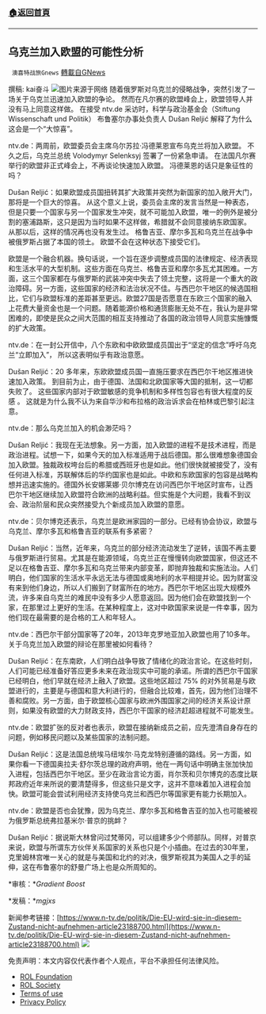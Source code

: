 ###  [:house:返回首頁](https://github.com/ourhimalayas/txt)
---


## 乌克兰加入欧盟的可能性分析
` 澳喜特战旅Gnews` [轉載自GNews](https://gnews.org/zh-hans/2167514/)

撰稿: kai奋斗
![](https://assets.gnews.org/wp-content/uploads/2022/03/151-2.png)图片来源于网络
随着俄罗斯对乌克兰的侵略战争，突然引发了一场关于乌克兰迅速加入欧盟的争论。 然而在凡尔赛的欧盟峰会上，欧盟领导人并没有马上同意这样做。 在接受 ntv.de 采访时，科学与政治基金会（Stiftung Wissenschaft und Politik） 布鲁塞尔办事处负责人 Dušan Reljić 解释了为什么这会是一个“大惊喜”。

ntv.de：两周前，欧盟委员会主席乌尔苏拉·冯德莱恩宣布乌克兰将加入欧盟。 不久之后，乌克兰总统 Volodymyr Selenksyj 签署了一份紧急申请。 在法国凡尔赛举行的欧盟非正式峰会上，不再谈论快速加入欧盟。 冯德莱恩的话只是象征性的吗？

Dušan Reljić：如果欧盟成员国扭转其扩大政策并突然为新国家的加入敞开大门，那将是一个巨大的惊喜。 从这个意义上说，委员会主席的发言当然是一种表态，但是只要一个国家与另一个国家发生冲突，就不可能加入欧盟，唯一的例外是被分割的塞浦路斯，这只是因为当时如果不这样做，希腊就不会同意接纳东欧国家。 从那以后，这样的情况再也没有发生过。 格鲁吉亚、摩尔多瓦和乌克兰在战争中被俄罗斯占据了本国的领土。 欧盟不会在这种状态下接受它们。

欧盟是一个融合机器。换句话说，一个旨在逐步调整成员国的法律规定、经济表现和生活水平的大型机制。这些方面在乌克兰、格鲁吉亚和摩尔多瓦尤其困难。一方面，这三个国家都在与俄罗斯的武装冲突中失去了领土完整，这将是一个重大的政治障碍。另一方面，这些国家的经济和法治状况不佳。与西巴尔干地区的候选国相比，它们与欧盟标准的差距甚至更远。欧盟27国是否愿意在东欧三个国家的融入上花费大量资金也是一个问题。随着能源价格和通货膨胀无处不在，我认为是非常困难的，即使是民众之间大范围的相互支持推动了各国的政治领导人同意实施慷慨的扩大政策。

ntv.de：在一封公开信中，八个东欧和中欧欧盟成员国出于“坚定的信念”呼吁乌克兰“立即加入”， 所以这表明似乎有政治意愿。

Dušan Reljić：20 多年来，东欧欧盟成员国一直施压要求在西巴尔干地区推进快速加入政策。 到目前为止，由于德国、法国和北欧国家等大国的抵制，这一切都失败了。 这些国家内部对于欧盟敏感的竞争机制和多样性包容也有很大程度的反感 。 这就是为什么我不认为来自华沙和布拉格的政治诉求会在柏林或巴黎引起注意。

ntv.de：那么乌克兰加入的机会渺茫吗？

Dušan Reljić：我现在无法想象。另一方面，加入欧盟的进程不是技术进程，而是政治进程。试想一下，如果今天的加入标准适用于战后德国。那么很难想象德国会加入欧盟。独裁政权垮台后的希腊或西班牙也是如此。他们很快就被接受了，没有任何进入标准，苏联解体后的华约国家也是如此。中欧和东欧国家的包容是战略构想并迅速实施的。德国外长安娜莱娜·贝尔博克在访问西巴尔干地区时宣布，让西巴尔干地区继续加入欧盟符合欧洲的战略利益。但实施是个大问题，我看不到议会、政治阶层和民众突然接受九个新成员加入欧盟的意愿。

ntv.de：贝尔博克还表示，乌克兰是欧洲家园的一部分。已经有协会协议，欧盟与乌克兰、摩尔多瓦和格鲁吉亚的联系有多紧密？

Dušan Reljić：当然，近年来，乌克兰的部分经济流动发生了逆转，该国不再主要与俄罗斯进行贸易。尤其是在能源领域，乌克兰正在慢慢转向欧盟国家，但这还不足以在格鲁吉亚、摩尔多瓦和乌克兰带来内部变革，即抛弃独裁和实施法治。人们明白，他们国家的生活水平永远无法与德国或奥地利的水平相提并论。因为财富没有来到他们身边，所以人们搬到了财富所在的地方。西巴尔干地区出现大规模外流，许多来自乌克兰的难民中没有多少人愿意返回。因为他们会在欧盟找到一个家，在那里过上更好的生活。在某种程度上，这对中欧国家来说是一件幸事，因为他们现在最需要的是合格的工人和年轻人。

ntv.de：西巴尔干部分国家等了20年，2013年克罗地亚加入欧盟也用了10多年。关于乌克兰加入欧盟的辩论在那里被如何看待？

Dušan Reljić：在东南欧，人们明白战争导致了情绪化的政治言论。在这些时刻，人们可能已经准备好答应更多未来在政治现实中可能的承诺。所谓的西巴尔干国家已经明白，他们早就在经济上融入了欧盟。这些地区超过 75% 的对外贸易是与欧盟进行的，主要是与德国和意大利进行的，但融合比较难，首先，因为他们治理不善和腐败。另一方面，由于欧盟核心国家与欧洲外围国家之间的经济关系设计原则，如果没有欧盟的大力财政支持，西巴尔干国家的经济赶超进程就不可能发生。

ntv.de：欧盟扩张的反对者也表示，欧盟在接纳新成员之前，应先澄清自身存在的问题，例如移民问题以及某些国家的法制问题。

Dušan Reljić：这是法国总统埃马纽埃尔·马克龙特别遵循的路线。另一方面，如果你看一下德国奥拉夫·舒尔茨总理的政府声明，他在一两句话中明确主张加快加入进程，包括西巴尔干地区。至少在政治言论方面，肖尔茨和贝尔博克的态度比联邦政府近年来所说的要清楚得多，但这些只是文字，这并不意味着加入进程会加快。欧盟可能会尝试利用经济支持使乌克兰和西巴尔等国家更有能力长期加入。

ntv.de：欧盟是否也会犹豫，因为乌克兰、摩尔多瓦和格鲁吉亚的加入也可能被视为俄罗斯总统弗拉基米尔·普京的挑衅？

Dušan Reljić：据说斯大林曾问过梵蒂冈，可以组建多少个师部队。同样，对普京来说，欧盟与所谓东方伙伴关系国家的关系也只是个小插曲。在过去的30年里，克里姆林宫唯一关心的就是与美国和北约的对决，俄罗斯视其为美国人之手的延伸，这在布鲁塞尔的舒曼广场上也是众所周知的。

*审核：**Gradient Boost*

*发稿：**mgjxs*

新闻参考链接：[https://www.n-tv.de/politik/Die-EU-wird-sie-in-diesem-Zustand-nicht-aufnehmen-article23188700.html](https://www.n-tv.de/politik/Die-EU-wird-sie-in-diesem-Zustand-nicht-aufnehmen-article23188700.html)
![](https://assets.gnews.org/wp-content/uploads/2022/03/TUBIAO-X.jpg)
 

免责声明：本文内容仅代表作者个人观点，平台不承担任何法律风险。

- [ROL Foundation](https://rolfoundation.org/)
- [ROL Society](https://rolsociety.org/)
- [Terms of use](https://gnews.org/terms-of-use-3/)
- [Privacy Policy](https://gnews.org/privacy-policy/)
